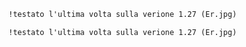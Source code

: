 ```markdown
!testato l'ultima volta sulla verione 1.27 (Er.jpg)
```
```Language
!testato l'ultima volta sulla verione 1.27 (Er.jpg)
```
